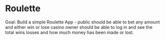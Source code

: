 # Roulette
Goal: Build a simple Roulette App - public should be able to bet any amount and either win or lose casino owner should be able to log in and see the total wins losses and how much money has been made or lost.
